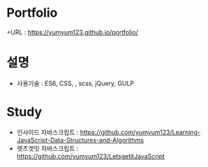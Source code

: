 # Portfolio

+URL : https://yumyum123.github.io/portfolio/

# 설명
+ 사용기술 : ES6, CSS, , scss, jQuery, GULP

# Study
+ 인사이드 자바스크립트 : https://github.com/yumyum123/Learning-JavaScript-Data-Structures-and-Algorithms
+ 렛츠겟잇 자바스크립트 : https://github.com/yumyum123/LetsgetitJavaScript

